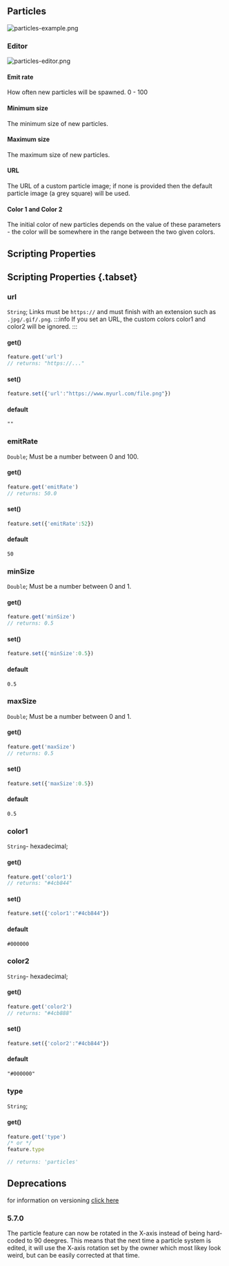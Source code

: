 ## Particles

![particles-example.png](/particles-example.png)

### Editor

![particles-editor.png](/particles-editor.png)

#### Emit rate

How often new particles will be spawned. 0 - 100

#### Minimum size

The minimum size of new particles.

#### Maximum size

The maximum size of new particles.

#### URL

The URL of a custom particle image; if none is provided then the default particle image (a grey square) will be used.

#### Color 1 and Color 2

The initial color of new particles depends on the value of these parameters - the color will be somewhere in the range between the two given colors.

## Scripting Properties
## Scripting Properties {.tabset}
### url
`String`; Links must be `https://` and must finish with an extension such as `.jpg/.gif/.png`.
:::info
If you set an URL, the custom colors color1 and color2 will be ignored.
:::

#### get()

```js
feature.get('url')
// returns: "https://..."
```

#### set()

```js
feature.set({'url':"https://www.myurl.com/file.png"})
```

#### default

`""`

### emitRate
`Double`; Must be a number between 0 and 100.

#### get()

```js
feature.get('emitRate')
// returns: 50.0
```

#### set()

```js
feature.set({'emitRate':52})
```

#### default

`50`


### minSize
`Double`; Must be a number between 0 and 1.

#### get()

```js
feature.get('minSize')
// returns: 0.5
```

#### set()

```js
feature.set({'minSize':0.5})
```

#### default

`0.5`


### maxSize
`Double`; Must be a number between 0 and 1.

#### get()

```js
feature.get('maxSize')
// returns: 0.5
```

#### set()

```js
feature.set({'maxSize':0.5})
```

#### default

`0.5`

### color1
`String`- hexadecimal; 

#### get()

```js
feature.get('color1')
// returns: "#4cb844"
```

#### set()

```js
feature.set({'color1':"#4cb844"})
```

#### default

`#000000`

### color2
`String`- hexadecimal; 

#### get()

```js
feature.get('color2')
// returns: "#4cb888"
```

#### set()

```js
feature.set({'color2':"#4cb844"})
```

#### default

`"#000000"`


### type
`String`;

#### get()

```js
feature.get('type')
/* or */
feature.type

// returns: 'particles'
```

## Deprecations
for information on versioning [click here](/docs/versioning-and-deprecations)

### 5.7.0

The particle feature can now be rotated in the X-axis instead of being hard-coded to 90 deegres. This means that the next time a particle system is edited, it will use the X-axis rotation set by the owner which most likey look weird, but can be easily corrected at that time.
